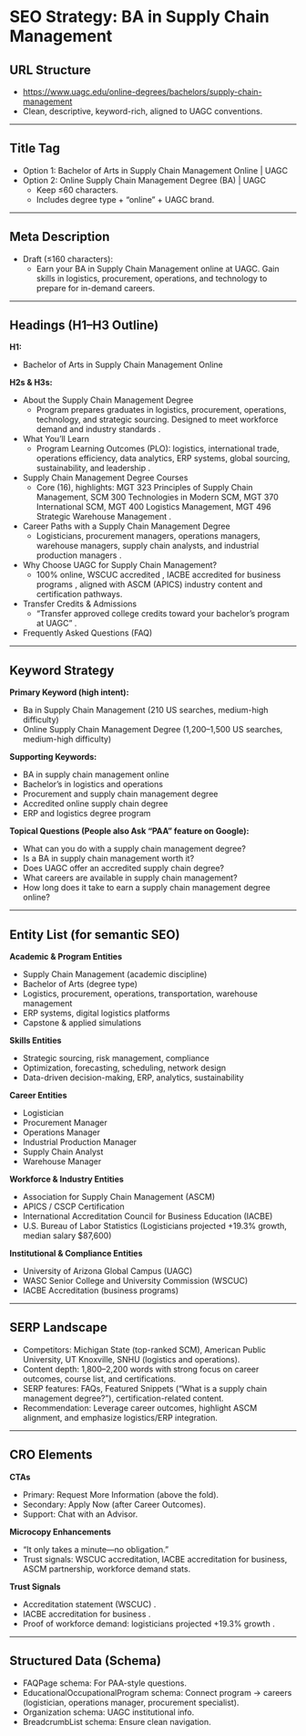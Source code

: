 
# SEO Strategy: BA in Supply Chain Management

## **URL Structure**

* https://www.uagc.edu/online-degrees/bachelors/supply-chain-management  
* Clean, descriptive, keyword-rich, aligned to UAGC conventions.

---

## **Title Tag**

* Option 1: Bachelor of Arts in Supply Chain Management Online | UAGC  
* Option 2: Online Supply Chain Management Degree (BA) | UAGC  
  * Keep ≤60 characters.  
  * Includes degree type \+ “online” \+ UAGC brand.

---

## **Meta Description**

* Draft (≤160 characters):  
  * Earn your BA in Supply Chain Management online at UAGC. Gain skills in logistics, procurement, operations, and technology to prepare for in-demand careers.

---

## **Headings (H1–H3 Outline)**

**H1:**

* Bachelor of Arts in Supply Chain Management Online

**H2s & H3s:**

* About the Supply Chain Management Degree  
  * Program prepares graduates in logistics, procurement, operations, technology, and strategic sourcing. Designed to meet workforce demand and industry standards .  
* What You’ll Learn  
  * Program Learning Outcomes (PLO): logistics, international trade, operations efficiency, data analytics, ERP systems, global sourcing, sustainability, and leadership .  
* Supply Chain Management Degree Courses  
  * Core (16), highlights: MGT 323 Principles of Supply Chain Management, SCM 300 Technologies in Modern SCM, MGT 370 International SCM, MGT 400 Logistics Management, MGT 496 Strategic Warehouse Management .  
* Career Paths with a Supply Chain Management Degree  
  * Logisticians, procurement managers, operations managers, warehouse managers, supply chain analysts, and industrial production managers .  
* Why Choose UAGC for Supply Chain Management?  
  * 100% online, WSCUC accredited , IACBE accredited for business programs , aligned with ASCM (APICS) industry content and certification pathways.  
* Transfer Credits & Admissions  
  * “Transfer approved college credits toward your bachelor’s program at UAGC” .  
* Frequently Asked Questions (FAQ)

---

## **Keyword Strategy**

**Primary Keyword (high intent):**

* Ba in Supply Chain Management (210 US searches, medium-high difficulty)  
* Online Supply Chain Management Degree (1,200–1,500 US searches, medium-high difficulty)

**Supporting Keywords:**

* BA in supply chain management online  
* Bachelor’s in logistics and operations  
* Procurement and supply chain management degree  
* Accredited online supply chain degree  
* ERP and logistics degree program

**Topical Questions (People also Ask “PAA” feature on Google):**

* What can you do with a supply chain management degree?  
* Is a BA in supply chain management worth it?  
* Does UAGC offer an accredited supply chain degree?  
* What careers are available in supply chain management?  
* How long does it take to earn a supply chain management degree online?

---

## **Entity List (for semantic SEO)**

**Academic & Program Entities**

* Supply Chain Management (academic discipline)  
* Bachelor of Arts (degree type)  
* Logistics, procurement, operations, transportation, warehouse management  
* ERP systems, digital logistics platforms  
* Capstone & applied simulations

**Skills Entities**

* Strategic sourcing, risk management, compliance  
* Optimization, forecasting, scheduling, network design  
* Data-driven decision-making, ERP, analytics, sustainability

**Career Entities**

* Logistician  
* Procurement Manager  
* Operations Manager  
* Industrial Production Manager  
* Supply Chain Analyst  
* Warehouse Manager

**Workforce & Industry Entities**

* Association for Supply Chain Management (ASCM)  
* APICS / CSCP Certification  
* International Accreditation Council for Business Education (IACBE)  
* U.S. Bureau of Labor Statistics (Logisticians projected \+19.3% growth, median salary $87,600)

**Institutional & Compliance Entities**

* University of Arizona Global Campus (UAGC)  
* WASC Senior College and University Commission (WSCUC)  
* IACBE Accreditation (business programs)

---

## **SERP Landscape**

* Competitors: Michigan State (top-ranked SCM), American Public University, UT Knoxville, SNHU (logistics and operations).  
* Content depth: 1,800–2,200 words with strong focus on career outcomes, course list, and certifications.  
* SERP features: FAQs, Featured Snippets (“What is a supply chain management degree?”), certification-related content.  
* Recommendation: Leverage career outcomes, highlight ASCM alignment, and emphasize logistics/ERP integration.

---

## **CRO Elements**

**CTAs**

* Primary: Request More Information (above the fold).  
* Secondary: Apply Now (after Career Outcomes).  
* Support: Chat with an Advisor.

**Microcopy Enhancements**

* “It only takes a minute—no obligation.”  
* Trust signals: WSCUC accreditation, IACBE accreditation for business, ASCM partnership, workforce demand stats.

**Trust Signals**

* Accreditation statement (WSCUC) .  
* IACBE accreditation for business .  
* Proof of workforce demand: logisticians projected \+19.3% growth .

---

## **Structured Data (Schema)**

* FAQPage schema: For PAA-style questions.  
* EducationalOccupationalProgram schema: Connect program → careers (logistician, operations manager, procurement specialist).  
* Organization schema: UAGC institutional info.  
* BreadcrumbList schema: Ensure clean navigation.


